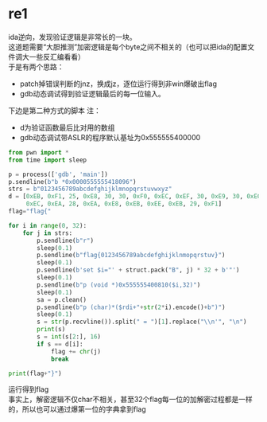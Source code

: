 # re1
ida逆向，发现验证逻辑是非常长的一块。   
这道题需要“大胆推测”加密逻辑是每个byte之间不相关的（也可以把ida的配置文件调大一些反汇编看看）   
于是有两个思路：  
- patch掉错误判断的jnz，换成jz，逐位运行得到非win爆破出flag
- gdb动态调试得到验证逻辑最后的每一位输入。  
  
下边是第二种方式的脚本
注：
- d为验证函数最后比对用的数组
- gdb动态调试带ASLR的程序默认基址为0x555555400000
```python
from pwn import *
from time import sleep

p = process(['gdb', 'main'])
p.sendline(b"b *0x0000555555418096")
strs = b"0123456789abcdefghijklmnopqrstuvwxyz"
d = [0xEB, 0xF1, 25, 0xE8, 30, 30, 0xF0, 0xEC, 0xEF, 30, 0xE9, 30, 0xEC, 0xEC, 0xE8, 0xEC, 25, 25, 0xEE, 27, 0xEF, 0xEF,
     0xEC, 0xEA, 28, 0xEA, 0xE8, 0xEB, 0xEE, 0xEB, 29, 0xF1]
flag="flag{"

for i in range(0, 32):
    for j in strs:
        p.sendline(b"r")
        sleep(0.1)
        p.sendline(b"flag{0123456789abcdefghijklnmopqrstuv}")
        sleep(0.1)
        p.sendline(b'set $i="' + struct.pack("B", j) * 32 + b'"')
        sleep(0.1)
        p.sendline(b"p (void *)0x555555400810($i,32)")
        sleep(0.1)
        sa = p.clean()
        p.sendline(b"p (char)*($rdi+"+str(2*i).encode()+b")")
        sleep(0.1)
        s = str(p.recvline()).split(" = ")[1].replace("\\n'", "\n")
        print(s)
        s = int(s[2:], 16)
        if s == d[i]:
            flag += chr(j)
            break

print(flag+"}")
```
运行得到flag  
事实上，解密逻辑不仅char不相关，甚至32个flag每一位的加解密过程都是一样的，所以也可以通过爆第一位的字典拿到flag